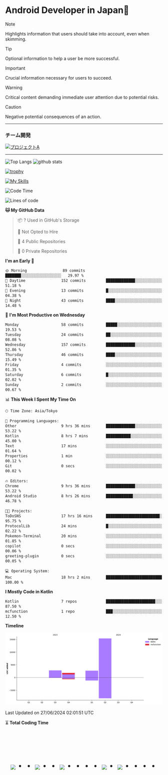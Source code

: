 # Android Developer in Japan👋 

> [!NOTE]  
> Highlights information that users should take into account, even when skimming.

> [!TIP]
> Optional information to help a user be more successful.

> [!IMPORTANT]  
> Crucial information necessary for users to succeed.

> [!WARNING]  
> Critical content demanding immediate user attention due to potential risks.

> [!CAUTION]
> Negative potential consequences of an action.
*************************************
### チーム開発

[![プロジェクトA](https://github-readme-stats.vercel.app/api/pin/?username=N3AttendanceManager&repo=AttendanceApp&bg_color=0d1117&title_color=58a6ff&text_color=c3d1d9)](https://github.com/N3AttendanceManager/AttendanceApp)



------------------------------------------------------------

<p align="left"> 
  <img alt="Top Langs" height="150px" src="https://github-readme-stats.vercel.app/api/top-langs/?username=batapii&layout=compact&count_private=true&show_icons=true&theme=tokyonight" />
  <img alt="github stats" height="150px" src="https://github-readme-stats.vercel.app/api?username=batapii&count_private=true&show_icons=true&show_icons=true&theme=tokyonight" />
</p>

[![trophy](https://github-profile-trophy.vercel.app/?username=batapii&theme=discord)](https://github.com/ryo-ma/github-profile-trophy)

[![My Skills](https://skillicons.dev/icons?i=androidstudio,kotlin,github,notion,pr,twitter)](https://skillicons.dev)
<!--START_SECTION:waka-->
![Code Time](http://img.shields.io/badge/Code%20Time-169%20hrs-blue)

![Lines of code](https://img.shields.io/badge/From%20Hello%20World%20I%27ve%20Written-22.6%20thousand%20lines%20of%20code-blue)

**🐱 My GitHub Data** 

> 📦 ? Used in GitHub's Storage 
 > 
> 🚫 Not Opted to Hire
 > 
> 📜 4 Public Repositories 
 > 
> 🔑 0 Private Repositories 
 > 
**I'm an Early 🐤** 

```text
🌞 Morning                89 commits          ███████░░░░░░░░░░░░░░░░░░   29.97 % 
🌆 Daytime                152 commits         █████████████░░░░░░░░░░░░   51.18 % 
🌃 Evening                13 commits          █░░░░░░░░░░░░░░░░░░░░░░░░   04.38 % 
🌙 Night                  43 commits          ████░░░░░░░░░░░░░░░░░░░░░   14.48 % 
```
📅 **I'm Most Productive on Wednesday** 

```text
Monday                   58 commits          █████░░░░░░░░░░░░░░░░░░░░   19.53 % 
Tuesday                  24 commits          ██░░░░░░░░░░░░░░░░░░░░░░░   08.08 % 
Wednesday                157 commits         █████████████░░░░░░░░░░░░   52.86 % 
Thursday                 46 commits          ████░░░░░░░░░░░░░░░░░░░░░   15.49 % 
Friday                   4 commits           ░░░░░░░░░░░░░░░░░░░░░░░░░   01.35 % 
Saturday                 6 commits           █░░░░░░░░░░░░░░░░░░░░░░░░   02.02 % 
Sunday                   2 commits           ░░░░░░░░░░░░░░░░░░░░░░░░░   00.67 % 
```


📊 **This Week I Spent My Time On** 

```text
🕑︎ Time Zone: Asia/Tokyo

💬 Programming Languages: 
Other                    9 hrs 36 mins       █████████████░░░░░░░░░░░░   53.22 % 
Kotlin                   8 hrs 7 mins        ███████████░░░░░░░░░░░░░░   45.00 % 
Text                     17 mins             ░░░░░░░░░░░░░░░░░░░░░░░░░   01.64 % 
Properties               1 min               ░░░░░░░░░░░░░░░░░░░░░░░░░   00.12 % 
Git                      0 secs              ░░░░░░░░░░░░░░░░░░░░░░░░░   00.02 % 

🔥 Editors: 
Chrome                   9 hrs 36 mins       █████████████░░░░░░░░░░░░   53.22 % 
Android Studio           8 hrs 26 mins       ████████████░░░░░░░░░░░░░   46.78 % 

🐱‍💻 Projects: 
ToDoSNS                  17 hrs 16 mins      ████████████████████████░   95.75 % 
ProtocolLib              24 mins             █░░░░░░░░░░░░░░░░░░░░░░░░   02.22 % 
Pokemon-Terminal         20 mins             ░░░░░░░░░░░░░░░░░░░░░░░░░   01.85 % 
copilot                  0 secs              ░░░░░░░░░░░░░░░░░░░░░░░░░   00.06 % 
greeting-plugin          0 secs              ░░░░░░░░░░░░░░░░░░░░░░░░░   00.05 % 

💻 Operating System: 
Mac                      18 hrs 2 mins       █████████████████████████   100.00 % 
```

**I Mostly Code in Kotlin** 

```text
Kotlin                   7 repos             ██████████████████████░░░   87.50 % 
mcfunction               1 repo              ███░░░░░░░░░░░░░░░░░░░░░░   12.50 % 
```



**Timeline**

![Lines of Code chart](https://raw.githubusercontent.com/batapii/batapii/main/assets/bar_graph.png)


 Last Updated on 27/06/2024 02:01:51 UTC
<!--END_SECTION:waka-->

⏳ **Total Coding Time**

<!--START_SECTION:waka-total-coding-time-->
<!--END_SECTION:waka-total-coding-time-->


<!-- --------------------------------- :) ---------------------------------- -->




<br><br><br>

<div align="center">
    <h1>
        <img src="https://user-images.githubusercontent.com/44926913/175852850-3fb6c715-1856-41ff-8c1f-94ce3b03b458.gif">・・
        <img src="https://user-images.githubusercontent.com/44926913/175853109-f8850656-6704-4a8a-bee6-9aca154d929b.gif">・・
        <img src="https://user-images.githubusercontent.com/44926913/175853154-5449d974-975e-44a6-ab84-a86031265e40.gif">・・・・
        <img src="https://user-images.githubusercontent.com/44926913/175853109-f8850656-6704-4a8a-bee6-9aca154d929b.gif">・
        <img src="https://user-images.githubusercontent.com/44926913/175853154-5449d974-975e-44a6-ab84-a86031265e40.gif">・・・・
    </h1>
  </div>
<br><br><br>





<!--
**batapii/batapii** is a ✨ _special_ ✨ repository because its `README.md` (this file) appears on your GitHub profile.

Here are some ideas to get you started:

- 🔭 I’m currently working on ...
- 🌱 I’m currently learning ...
- 👯 I’m looking to collaborate on ...
- 🤔 I’m looking for help with ...
- 💬 Ask me about ...
- 📫 How to reach me: ...
- 😄 Pronouns: ...
- ⚡ Fun fact: ...
-->
